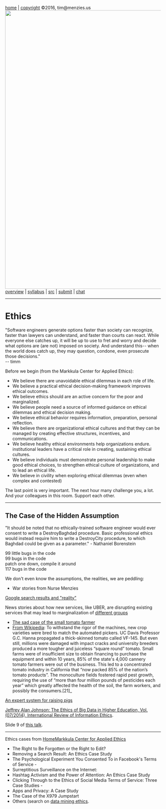 
[home](http://tiny.cc/fss2016) | [copyright](https://github.com/txt/fss16/blob/master/LICENSE.md) &copy;2016, tim&commat;menzies.us<br>
[<img width=900 src="https://raw.githubusercontent.com/txt/fss16/master/img/fss16.png">](http://tiny.cc/fss2016)   <br>
[overview](https://github.com/txt/fss16/blob/master/doc/overview.md) |
[syllabus](https://github.com/txt/fss16/blob/master/doc/syllabus.md) |
[src](https://github.com/txt/fss16/blob/master/src) |
[submit](http://tiny.cc/fss2016give) |
[chat](https://fss16.slack.com/) 

_______


# Ethics

"Software engineers generate options faster than society can recognize,  faster than lawyers can understand, and faster than courts can react. While everyone else catches up, it will be up to use to fret and worry and decide what options are (are not) imposed on society. And understand this-- when the world does catch up, they may question, condone, even prosecute those decisions."   
-- timm

Before we begin (from the Markkula Center for Applied Ethics):

+ We believe there are unavoidable ethical dilemmas in each role of life.
+ We believe a practical ethical decision-making framework improves ethical outcomes.
+ We believe ethics should are an active concern for the poor and marginalized.
+ We believe people need a source of informed guidance on ethical dilemmas and ethical decision making.
+ We believe   ethical behavior requires information, preparation, personal reflection.
+ We believe there are organizational ethical cultures and that they can be managed by creating effective structures, incentives, and communications.
+ We believe healthy ethical environments help organizations endure.
 institutional leaders have a critical role in creating, sustaining ethical cultures.
+ We believe individuals must demonstrate personal leadership to make good ethical choices, to strengthen ethical culture of organizations, and to lead an ethical life.
+ We believe in civility when exploring ethical dilemmas (even when complex and contested)

The last point is very important. The next hour many challenge you, a lot. And your colleagues in this
room. Support each other.

_____

## The Case of the Hidden Assumption

"It should be noted that no ethically-trained software engineer would ever consent to write a DestroyBaghdad procedure. Basic professional ethics would instead require him to write a DestroyCity procedure, to which Baghdad could be given as a parameter." - Nathaniel Borenstein




99 little bugs in the code  
99 bugs in the code  
patch one down, compile it around  
117 bugs in the code  

We don't even know the assumptions, the realities, we are peddling:

- War stories from Nurse Menzies

[Google search results and "reality" ](http://magazine.umbc.edu/umbc-magazine-fall-2015/discovery-fall-2015/#picture-perfect)

News stories about 
how new services, like UBER, are disrupting existing services that may lead to marginalization of 
[different groups](http://www.sfgate.com/news/article/As-Uber-Lyft-Sidecar-grow-so-do-concerns-of-5240889.php)

+  [The sad case of the small tomato farmer](http://www.boomcalifornia.com/2013/06/thinking-through-the-tomato-harvester/)
+ [From Wikipedia](https://en.wikipedia.org/wiki/Mechanised_agriculture#Tomato_harvesting): To withstand the rigor of the machines, new crop varieties were bred to match the automated pickers. UC Davis Professor G.C. Hanna propagated a thick-skinned tomato called VF-145. But even still, millions were damaged with impact cracks and university breeders produced a more tougher and juiceless “square round” tomato. Small farms were of insufficient size to obtain financing to purchase the equipment and within 10 years, 85% of the state's 4,000 cannery tomato farmers were out of the business. This led to a concentrated tomato industry in California that “now packed 85% of the nation’s tomato products”. The monoculture fields fostered rapid pest growth, requiring the use of “more than four million pounds of pesticides each year” which greatly affected the health of the soil, the farm workers, and possibly the consumers.[21]_

[An expert system for raising pigs](http://citeseerx.ist.psu.edu/viewdoc/download?doi=10.1.1.44.2371&rep=rep1&type=pdf)

[Jeffrey Alan Johnson:
The Ethics of Big Data in Higher Education, Vol. (07/2014), International Review of Information Ethics](http://www.i-r-i-e.net/inhalt/021/IRIE-021-Johnson.pdf?imm_mid=0c8f35&cmp=em-data-na-na-newsltr_20141217).

Slide 9 of [this talk](http://www.slideshare.net/timmenzies/msr13-mistake).

____


Ethics cases from [HomeMarkkula Center for Applied Ethics](https://www.scu.edu/ethics/ethics-resources/ethics-cases/?fam=TECH)

- The Right to Be Forgotten or the Right to Edit?
- Removing a Search Result: An Ethics Case Study  
- The Psychological Experiment You Consented To in Facebook's Terms of Service -  
- Surreptitious Surveillance on the Internet: 
- Hashtag Activism and the Power of Attention: An Ethics Case Study
- Clicking Through to the Ethics of Social Media Terms of Service: Three Case Studies -  
- Apps and Privacy: A Case Study
-  The Case of the X979 Jumpstart
- Others (search on [data mining ethics](https://www.scu.edu/ethics/search/?q=data+mining+ethics&search-type=local).

